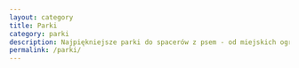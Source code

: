 ```yaml
---
layout: category
title: Parki
category: parki
description: Najpiękniejsze parki do spacerów z psem - od miejskich ogrodów po parki krajobrazowe
permalink: /parki/
---
```

